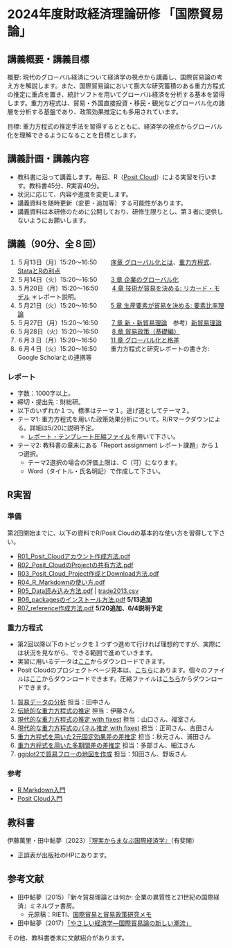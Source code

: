 # 2024年度財政経済理論研修 「国際貿易論」

## 講義概要・講義目標
概要: 現代のグローバル経済について経済学の視点から講義し、国際貿易論の考え方を解説します。また、国際貿易論において膨大な研究蓄積のある重力方程式の推定に重点を置き、統計ソフトを用いてグローバル経済を分析する基本を習得します。重力方程式は、貿易・外国直接投資・移民・観光などグローバル化の諸層を分析する基盤であり、政策効果推定にも多用されています。

目標: 重力方程式の推定手法を習得するとともに、経済学の視点からグローバル化を理解できるようになることを目標とします。

## 講義計画・講義内容

- 教科書に沿って講義します。毎回、R（[Posit Cloud](https://posit.cloud)）による実習を行います。教科書45分、R実習40分。
- 状況に応じて、内容や進度を変更します。
- 講義資料を随時更新（変更・追加等）する可能性があります。
- 講義資料は本研修のために公開しており、研修生限りとし、第３者に提供しないようにお願いします。

## 講義（90分、全８回）

1.	５月13日（月）15:20～16:50　　 [序章 グローバル化とは](slides/00国際経済学は社会にどう役立つか.pptx)、[重力方程式](slides/trade2-03-gravity.pdf)、[StataとRの利点](slides/StataとRの利点.pptx) 
1.	５月14日（火）15:20～16:50　　 [3 章 企業のグローバル化](slides/03企業のグローバル化.pptx)
1.	５月20日（月）15:20～16:50　　 [4 章 技術が貿易を決める: リカード・モデル](slides/04技術が貿易を決めるリカードモデルv2.pptx) ＊レポート説明。
1.	５月21日（火）15:20～16:50　　 [5 章 生産要素が貿易を決める: 要素比率理論](05生産要素が貿易を決めるv2.pptx)
1.	５月27日（月）15:20～16:50　　 [7 章 新・新貿易理論](slides/07新・新貿易理論.pptx)　参考）[新貿易理論](slides/trade2-01-new-trade-theory.pdf)
1.	５月28日（火）15:20～16:50　　 [8 章 貿易政策（基礎編）](slides/08貿易政策_基礎編.pptx)
1.	６月３日（月）15:20～16:50　　 [11 章 グローバル化と格差](slides/11グローバル化と格差.pptx)
1.	６月４日（火）15:20～16:50　　 重力方程式と研究レポートの書き方: Google Scholarとの連携等

### レポート
- 字数：1000字以上。
- 締切・提出先：財総研。
- 以下のいずれか１つ。標準はテーマ１。逃げ道としてテーマ２。
- テーマ1: 重力方程式を用いた政策効果分析について。R/Rマークダウンによる。詳細は5/20に説明予定。
  - [レポート・テンプレート圧縮ファイル](report.zip)を用いて下さい。
- テーマ2: 教科書の章末にある「Report assignment レポート課題」から１つ選択。
  - テーマ2選択の場合の評価上限は、C（可）になります。
  - Word（タイトル・氏名明記）で作成して下さい。

## R実習

### 準備

第2回開始までに、以下の資料でR/Posit Cloudの基本的な使い方を習得して下さい。
- [R01_Posit_Cloudアカウント作成方法.pdf](R_practice/R01_Posit_Cloudアカウント作成方法.pdf)
- [R02_Posit_CloudのProjectの共有方法.pdf](R_practice/R02_Posit_CloudのProjectの共有方法.pdf)
- [R03_Posit_Cloud_Project作成とDownload方法.pdf](R_practice/R03_Posit_Cloud_Project作成とDownload方法.pdf)
- [R04_R_Markdownの使い方.pdf](R_practice/R04_R_Markdownの使い方.pdf)
- [R05_Data読み込み方法.pdf](R_practice/R05_Data読み込み方法.pdf)  | [trade2013.csv](R_practice//trade2013.csv)
- [R06_packagesのインストール方法.pdf](R_practice/R06_packagesのインストール方法.pdf)  **5/13追加**
- [R07_reference作成方法.pdf](R_practice/R07_reference作成方法.pdf)  **5/20追加、6/4説明予定**

### 重力方程式

- 第2回以降以下のトピックを１つずつ進めて行ければ理想的ですが、実際には状況を見ながら、できる範囲で進めていきます。
- 実習に用いるデータは[ここ](R)からダウンロードできます。
- Posit Cloudのプロジェクトページ見本は、[こちら](https://posit.cloud/content/8176658)にあります。個々のファイルは[ここ](8176658)からダウンロードできます。圧縮ファイルは[こちら](8176658.zip)からダウンロードできます。

1. [貿易データの分析](https://rpubs.com/ayumuR/trade_data)  担当：田中さん
2. [伝統的な重力方程式の推定](https://rpubs.com/ayumuR/gravity_explanation)  担当：伊藤さん
3. [現代的な重力方程式の推定 with fixest](https://rpubs.com/ayumuR/gravity_fixest)  担当：山口さん、福室さん
4. [現代的な重力方程式のパネル推定 with fixest](https://rpubs.com/ayumuR/gravity_fixest_panel)  担当：正司さん、吉田さん
5. [重力方程式を用いた2元固定効果差の差推定](https://rpubs.com/ayumuR/gravity_fixest_twfe)  担当：秋元さん、浦田さん
6. [重力方程式を用いた多期間差の差推定](https://rpubs.com/ayumuR/gravity_fixest_es)  担当：多部さん、細江さん
7. [ggplot2で貿易フローの地図を作成](https://rpubs.com/ayumuR/trade_flow_ggplot2)  担当：知田さん、野坂さん

### 参考
- [R Markdown入門](https://kazutan.github.io/kazutanR/Rmd_intro.html)
- [Posit Cloud入門](https://shunichinomura.github.io/cloud.html)


## 教科書
伊藤萬里・田中鮎夢（2023）[『現実からまなぶ国際経済学』](https://www.yuhikaku.co.jp/books/detail/9784641200012)（有斐閣）

- 正誤表が出版社のHPにあります。

## 参考文献
- 田中鮎夢（2015）『新々貿易理論とは何か: 企業の異質性と21世紀の国際経済』ミネルヴァ書房。
  - 元原稿：RIETI、[国際貿易と貿易政策研究メモ](https://www.rieti.go.jp/users/tanaka-ayumu/serial/index.html)
- 田中鮎夢（2017）[「やさしい経済学―国際貿易論の新しい潮流」](https://www.rieti.go.jp/jp/papers/contribution/yasashii23/index.html)

その他、教科書巻末に文献紹介があります。



